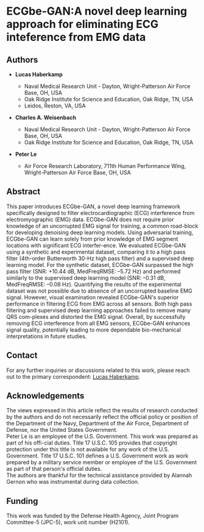 # ECGbe-GAN:A novel deep learning approach for eliminating ECG inteference from EMG data  
## Authors
- **Lucas Haberkamp** 
  - Naval Medical Research Unit - Dayton, Wright-Patterson Air Force Base, OH, USA 
  - Oak Ridge Institute for Science and Education, Oak Ridge, TN, USA 
  - Leidos, Reston, VA, USA 
  
- **Charles A. Weisenbach** 
  - Naval Medical Research Unit - Dayton, Wright-Patterson Air Force Base, OH, USA 
  - Oak Ridge Institute for Science and Education, Oak Ridge, TN, USA 

- **Peter Le** 
  - Air Force Research Laboratory, 711th Human Performance Wing, Wright-Patterson Air Force Base, OH, USA

## Abstract
This paper introduces ECGbe-GAN, a novel deep learning framework specifically designed to filter electrocardiographic (ECG) interference from electromyographic (EMG) data. ECGbe-GAN does not require prior knowledge of an uncorrupted EMG signal for training, a common road-block for developing denoising deep learning models. Using adversarial training, ECGbe-GAN can learn solely from prior knowledge of EMG segment locations with significant ECG interfer-ence. We evaluated ECGbe-GAN using a synthetic and experimental dataset, comparing it to a high pass filter (4th-order Butterworth 30-Hz high pass filter) and a supervised deep learning model. For the synthetic dataset, ECGbe-GAN surpassed the high pass filter (SNR: +10.44 dB, MedFreqRMSE: –5.72 Hz) and performed similarly to the supervised deep learning model (SNR: –0.31 dB, MedFreqRMSE: –0.08 Hz). Quantifying the results of the experimental dataset was not possible due to absence of an uncorrupted baseline EMG signal. However, visual examination revealed ECGbe-GAN's superior performance in filtering ECG from EMG across all sensors. Both high pass filtering and supervised deep learning approaches failed to remove many QRS com-plexes and distorted the EMG signal. Overall, by successfully removing ECG interference from all EMG sensors, ECGbe-GAN enhances signal quality, potentially leading to more dependable bio-mechanical interpretations in future studies.

## Contact
For any further inquiries or discussions related to this work, please reach out to the primary correspondent: [Lucas Haberkamp](mailto:lucas.haberkamp.ctr@us.af.mil).

## Acknowledgements
The views expressed in this article reflect the results of research conducted by the authors and do not necessarily reflect the official policy or position of the Department of the Navy, Department of the Air Force, Department of Defense, nor the United States Government.  
Peter Le is an employee of the U.S. Government. This work was prepared as part of his offi-cial duties. Title 17 U.S.C. 105 provides that copyright protection under this title is not available for any work of the U.S. Government. Title 17 U.S.C. 101 defines a U.S. Government work as work prepared by a military service member or employee of the U.S. Government as part of that person's official duties.  
The authors are thankful for the technical assistance provided by Alannah Gernon who was instrumental during data collection.  

## Funding
This work was funded by the Defense Health Agency, Joint Program Committee-5 (JPC-5), work unit number (H2101).  
